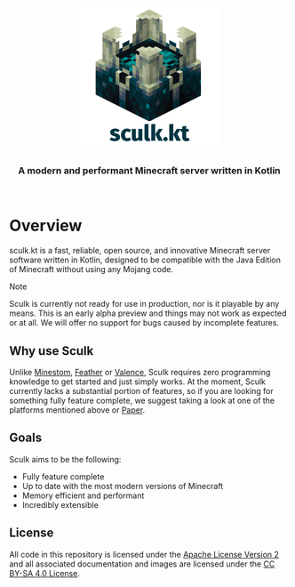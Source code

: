 <div align="center">
<img src="imgs/sculk.png" alt="Sculk logo" width="256" />
<h3>A modern and performant Minecraft server written in Kotlin</h3>
</div>

<br>

# Overview
sculk.kt is a fast, reliable, open source, and innovative Minecraft server software
written in Kotlin, designed to be compatible with the Java Edition of Minecraft without using
any Mojang code.

> [!NOTE]
> Sculk is currently not ready for use in production, nor is it playable by any means. This
> is an early alpha preview and things may not work as expected or at all. We will offer no support
> for bugs caused by incomplete features.

## Why use Sculk
Unlike [Minestom](https://minestom.net), [Feather](https://github.com/feather-rs/feather?tab=readme-ov-file)
or [Valence](https://valence.rs), Sculk requires zero programming knowledge to get started and just simply works. At
the moment, Sculk currently lacks a substantial portion of features, so if you are looking for something fully feature complete,
we suggest taking a look at one of the platforms mentioned above or [Paper](https://papermc.io/).

## Goals
Sculk aims to be the following:
- Fully feature complete
- Up to date with the most modern versions of Minecraft
- Memory efficient and performant
- Incredibly extensible

## License
All code in this repository is licensed under the [Apache License Version 2](LICENSE)  and all associated
documentation and images are licensed under the [CC BY-SA 4.0 License](https://creativecommons.org/licenses/by-sa/4.0/).